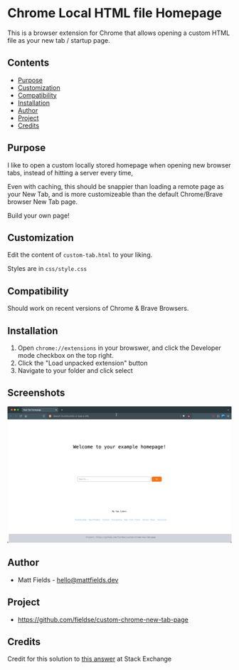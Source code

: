 # Chrome Local HTML file Homepage

This is a browser extension for Chrome that allows opening a custom HTML file as your new tab / startup page.

## Contents

- [Purpose](#purpose)
- [Customization](#customization)
- [Compatibility](#compatibility)
- [Installation](#installation)
- [Author](#author)
- [Project](#project)
- [Credits](#credits)

## Purpose

I like to open a custom locally stored homepage when opening new browser tabs, instead of hitting a server every time,

Even with caching, this should be snappier than loading a remote page as your New Tab, and is more customizeable than the default Chrome/Brave browser New Tab page.

Build your own page!

## Customization

Edit the content of `custom-tab.html` to your liking.

Styles are in `css/style.css`

## Compatibility

Should work on recent versions of Chrome & Brave Browsers.

## Installation

1. Open `chrome://extensions` in your browswer, and click the Developer mode checkbox on the top right.
2. Click the "Load unpacked extension" button
3. Navigate to your folder and click select

## Screenshots

![](img/screenshot.png)

## Author

- Matt Fields - hello@mattfields.dev

## Project

- https://github.com/fieldse/custom-chrome-new-tab-page

## Credits

Credit for this solution to [this answer](https://superuser.com/a/909595) at Stack Exchange
